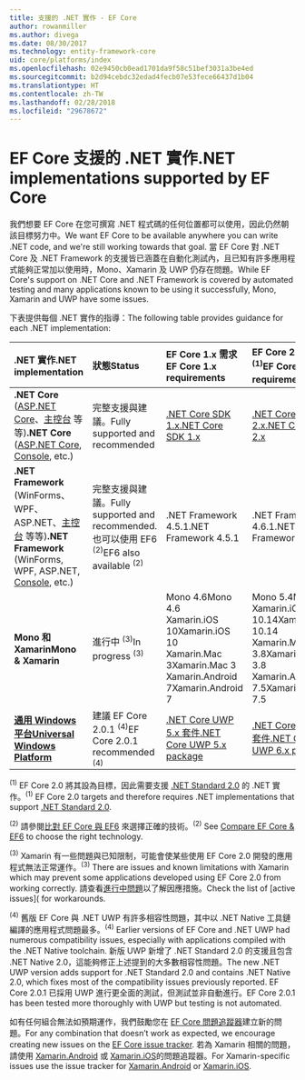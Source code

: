 ```yaml
---
title: 支援的 .NET 實作 - EF Core
author: rowanmiller
ms.author: divega
ms.date: 08/30/2017
ms.technology: entity-framework-core
uid: core/platforms/index
ms.openlocfilehash: 02e9450cb0ead1701da9f58c51bef3031a3be4ed
ms.sourcegitcommit: b2d94cebdc32edad4fecb07e53fece66437d1b04
ms.translationtype: HT
ms.contentlocale: zh-TW
ms.lasthandoff: 02/28/2018
ms.locfileid: "29678672"
---
```

# <a name="net-implementations-supported-by-ef-core"></a><span data-ttu-id="749f9-102">EF Core 支援的 .NET 實作</span><span class="sxs-lookup"><span data-stu-id="749f9-102">.NET implementations supported by EF Core</span></span>

<span data-ttu-id="749f9-103">我們想要 EF Core 在您可撰寫 .NET 程式碼的任何位置都可以使用，因此仍然朝該目標努力中。</span><span class="sxs-lookup"><span data-stu-id="749f9-103">We want EF Core to be available anywhere you can write .NET code, and we're still working towards that goal.</span></span> <span data-ttu-id="749f9-104">當 EF Core 對 .NET Core 及 .NET Framework 的支援皆已涵蓋在自動化測試內，且已知有許多應用程式能夠正常加以使用時，Mono、Xamarin 及 UWP 仍存在問題。</span><span class="sxs-lookup"><span data-stu-id="749f9-104">While EF Core's support on .NET Core and .NET Framework is covered by automated testing and many applications known to be using it successfully, Mono, Xamarin and UWP have some issues.</span></span>

<span data-ttu-id="749f9-105">下表提供每個 .NET 實作的指導：</span><span class="sxs-lookup"><span data-stu-id="749f9-105">The following table provides guidance for each .NET implementation:</span></span>

| <span data-ttu-id="749f9-106">.NET 實作</span><span class="sxs-lookup"><span data-stu-id="749f9-106">.NET implementation</span></span>                                                                                                  | <span data-ttu-id="749f9-107">狀態</span><span class="sxs-lookup"><span data-stu-id="749f9-107">Status</span></span>                                                             | <span data-ttu-id="749f9-108">EF Core 1.x 需求</span><span class="sxs-lookup"><span data-stu-id="749f9-108">EF Core 1.x requirements</span></span>                                                                                | <span data-ttu-id="749f9-109">EF Core 2.x 需求 <sup>(1)</sup></span><span class="sxs-lookup"><span data-stu-id="749f9-109">EF Core 2.x requirements <sup>(1)</sup></span></span>                                                                 |
|:---------------------------------------------------------------------------------------------------------------------|:-------------------------------------------------------------------|:--------------------------------------------------------------------------------------------------------|:--------------------------------------------------------------------------------------------------------|
| <span data-ttu-id="749f9-110">**.NET Core** ([ASP.NET Core](../get-started/aspnetcore/index.md)、[主控台](../get-started/netcore/index.md) 等等)</span><span class="sxs-lookup"><span data-stu-id="749f9-110">**.NET Core** ([ASP.NET Core](../get-started/aspnetcore/index.md), [Console](../get-started/netcore/index.md), etc.)</span></span> | <span data-ttu-id="749f9-111">完整支援與建議。</span><span class="sxs-lookup"><span data-stu-id="749f9-111">Fully supported and recommended</span></span>                                    | [<span data-ttu-id="749f9-112">.NET Core SDK 1.x</span><span class="sxs-lookup"><span data-stu-id="749f9-112">.NET Core SDK 1.x</span></span>](https://www.microsoft.com/net/core/)                                                | [<span data-ttu-id="749f9-113">.NET Core SDK 2.x</span><span class="sxs-lookup"><span data-stu-id="749f9-113">.NET Core SDK 2.x</span></span>](https://www.microsoft.com/net/core/)                                                |
| <span data-ttu-id="749f9-114">**.NET Framework** (WinForms、WPF、ASP.NET、[主控台](../get-started/full-dotnet/index.md) 等等)</span><span class="sxs-lookup"><span data-stu-id="749f9-114">**.NET Framework** (WinForms, WPF, ASP.NET, [Console](../get-started/full-dotnet/index.md), etc.)</span></span>                    | <span data-ttu-id="749f9-115">完整支援與建議。</span><span class="sxs-lookup"><span data-stu-id="749f9-115">Fully supported and recommended.</span></span> <span data-ttu-id="749f9-116">也可以使用 EF6 <sup>(2)</sup></span><span class="sxs-lookup"><span data-stu-id="749f9-116">EF6 also available <sup>(2)</sup></span></span> | <span data-ttu-id="749f9-117">.NET Framework 4.5.1</span><span class="sxs-lookup"><span data-stu-id="749f9-117">.NET Framework 4.5.1</span></span>                                                                                    | <span data-ttu-id="749f9-118">.NET Framework 4.6.1</span><span class="sxs-lookup"><span data-stu-id="749f9-118">.NET Framework 4.6.1</span></span>                                                                                    |
| <span data-ttu-id="749f9-119">**Mono 和 Xamarin**</span><span class="sxs-lookup"><span data-stu-id="749f9-119">**Mono & Xamarin**</span></span>                                                                                                   | <span data-ttu-id="749f9-120">進行中 <sup>(3)</sup></span><span class="sxs-lookup"><span data-stu-id="749f9-120">In progress <sup>(3)</sup></span></span>                                         | <span data-ttu-id="749f9-121">Mono 4.6</span><span class="sxs-lookup"><span data-stu-id="749f9-121">Mono 4.6</span></span> <br/> <span data-ttu-id="749f9-122">Xamarin.iOS 10</span><span class="sxs-lookup"><span data-stu-id="749f9-122">Xamarin.iOS 10</span></span> <br/> <span data-ttu-id="749f9-123">Xamarin.Mac 3</span><span class="sxs-lookup"><span data-stu-id="749f9-123">Xamarin.Mac 3</span></span> <br/> <span data-ttu-id="749f9-124">Xamarin.Android 7</span><span class="sxs-lookup"><span data-stu-id="749f9-124">Xamarin.Android 7</span></span>                               | <span data-ttu-id="749f9-125">Mono 5.4</span><span class="sxs-lookup"><span data-stu-id="749f9-125">Mono 5.4</span></span> <br/> <span data-ttu-id="749f9-126">Xamarin.iOS 10.14</span><span class="sxs-lookup"><span data-stu-id="749f9-126">Xamarin.iOS 10.14</span></span> <br/> <span data-ttu-id="749f9-127">Xamarin.Mac 3.8</span><span class="sxs-lookup"><span data-stu-id="749f9-127">Xamarin.Mac 3.8</span></span> <br/> <span data-ttu-id="749f9-128">Xamarin.Android 7.5</span><span class="sxs-lookup"><span data-stu-id="749f9-128">Xamarin.Android 7.5</span></span>                        |
| [<span data-ttu-id="749f9-129">**通用 Windows 平台**</span><span class="sxs-lookup"><span data-stu-id="749f9-129">**Universal Windows Platform**</span></span>](../get-started/uwp/index.md)                                                        | <span data-ttu-id="749f9-130">建議 EF Core 2.0.1 <sup>(4)</sup></span><span class="sxs-lookup"><span data-stu-id="749f9-130">EF Core 2.0.1 recommended <sup>(4)</sup></span></span>                           | [<span data-ttu-id="749f9-131">.NET Core UWP 5.x 套件</span><span class="sxs-lookup"><span data-stu-id="749f9-131">.NET Core UWP 5.x package</span></span>](https://www.nuget.org/packages/Microsoft.NETCore.UniversalWindowsPlatform/) | [<span data-ttu-id="749f9-132">.NET Core UWP 6.x 套件</span><span class="sxs-lookup"><span data-stu-id="749f9-132">.NET Core UWP 6.x package</span></span>](https://www.nuget.org/packages/Microsoft.NETCore.UniversalWindowsPlatform/) |

<span data-ttu-id="749f9-133"><sup>(1)</sup> EF Core 2.0 將其設為目標，因此需要支援 [.NET Standard 2.0](https://docs.microsoft.com/dotnet/standard/net-standard) 的 .NET 實作。</span><span class="sxs-lookup"><span data-stu-id="749f9-133"><sup>(1)</sup> EF Core 2.0 targets and therefore requires .NET implementations that support [.NET Standard 2.0](https://docs.microsoft.com/dotnet/standard/net-standard).</span></span>

<span data-ttu-id="749f9-134"><sup>(2)</sup> 請參閱[比對 EF Core 與 EF6](../../efcore-and-ef6/index.md) 來選擇正確的技術。</span><span class="sxs-lookup"><span data-stu-id="749f9-134"><sup>(2)</sup> See [Compare EF Core & EF6](../../efcore-and-ef6/index.md) to choose the right technology.</span></span>

<span data-ttu-id="749f9-135"><sup>(3)</sup> Xamarin 有一些問題與已知限制，可能會使某些使用 EF Core 2.0 開發的應用程式無法正常運作。</span><span class="sxs-lookup"><span data-stu-id="749f9-135"><sup>(3)</sup> There are issues and known limitations with Xamarin which may prevent some applications developed using EF Core 2.0 from working correctly.</span></span> <span data-ttu-id="749f9-136">請查看[進行中問題]([](https://github.com/aspnet/entityframeworkCore/issues?q=is%3Aopen+is%3Aissue+label%3Aarea-xamarin))以了解因應措施。</span><span class="sxs-lookup"><span data-stu-id="749f9-136">Check the list of [active issues]([](https://github.com/aspnet/entityframeworkCore/issues?q=is%3Aopen+is%3Aissue+label%3Aarea-xamarin) for workarounds.</span></span>

<span data-ttu-id="749f9-137"><sup>(4)</sup> 舊版 EF Core 與 .NET UWP 有許多相容性問題，其中以 .NET Native 工具鏈編譯的應用程式問題最多。</span><span class="sxs-lookup"><span data-stu-id="749f9-137"><sup>(4)</sup> Earlier versions of EF Core and .NET UWP had numerous compatibility issues, especially with applications compiled with the .NET Native toolchain.</span></span> <span data-ttu-id="749f9-138">新版 UWP 新增了 .NET Standard 2.0 的支援且包含 .NET Native 2.0，這能夠修正上述提到的大多數相容性問題。</span><span class="sxs-lookup"><span data-stu-id="749f9-138">The new .NET UWP version adds support for .NET Standard 2.0 and contains .NET Native 2.0, which fixes most of the compatibility issues previously reported.</span></span> <span data-ttu-id="749f9-139">EF Core 2.0.1 已採用 UWP 進行更全面的測試，但測試並非自動進行。</span><span class="sxs-lookup"><span data-stu-id="749f9-139">EF Core 2.0.1 has been tested more thoroughly with UWP but testing is not automated.</span></span>

<span data-ttu-id="749f9-140">如有任何組合無法如預期運作，我們鼓勵您在 [EF Core 問題追蹤器](https://github.com/aspnet/entityframeworkcore/issues/new)建立新的問題。</span><span class="sxs-lookup"><span data-stu-id="749f9-140">For any combination that doesn’t work as expected, we encourage creating new issues on the [EF Core issue tracker](https://github.com/aspnet/entityframeworkcore/issues/new).</span></span> <span data-ttu-id="749f9-141">若為 Xamarin 相關的問題，請使用 [Xamarin.Android](https://github.com/xamarin/xamarin-android/issues/new) 或 [Xamarin.iOS](https://github.com/xamarin/xamarin-macios/issues/new)的問題追蹤器。</span><span class="sxs-lookup"><span data-stu-id="749f9-141">For Xamarin-specific issues use the issue tracker for [Xamarin.Android](https://github.com/xamarin/xamarin-android/issues/new) or [Xamarin.iOS](https://github.com/xamarin/xamarin-macios/issues/new).</span></span>
